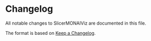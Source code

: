 # Changelog
All notable changes to SlicerMONAIViz are documented in this file.

The format is based on [Keep a Changelog](http://keepachangelog.com/en/1.0.0/).

<!--
## [Unreleased]

## [0.1.0] - 2022-12-19
### Added
### Changed
### Removed

[Unreleased]: https://github.com/Project-MONAI/SlicerMONAIViz/compare/0.1.0...HEAD
[0.1.0]: https://github.com/Project-MONAI/SlicerMONAIViz/commits/0.1.0
-->
